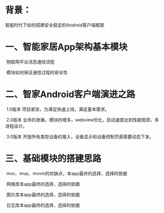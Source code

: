 # 背景：
智能时代下如何搭建安全稳定的Android客户端框架

# 一、智能家居App架构基本模块

​        物联网平台消息通信流程

​        模块如何保证通信过程的安全性

# 二、智家Android客户端演进之路

​		1.0版本 项目紧张，为满足快速上线，满足基本需求。

​		2.0版本 业务的发展，模块的增多，webview优化，启动速度达到性能瓶颈，多进程设计。

​		3.0版本 开放所有类型设备的接入，设备显示和设备控制页面需要动态下发。

# 三、基础模块的搭建思路

​        mvc、mvp、mvvm的优缺点，本app最终的选择，选择的依据

​        网络库本app最终的选择，选择的依据

​        图片库本app最终的选择，选择的依据

​        日志库本app最终的选择，选择的依据
